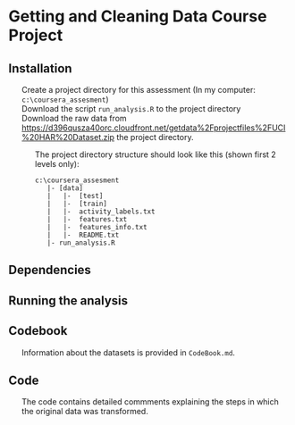 
<html lang="en" class="">
  <body class="logged_in  env-production windows vis-public page-blob">
   <h1>Getting and Cleaning Data Course Project</h1>	

  <h2><a id="user-content-installation" class="anchor" href="#installation" aria-hidden="true">
      <span class="octicon octicon-link"></span></a>Installation</h2>
   <ul class="task-list">
    <li>Create a project directory for this assessment (In my computer:  <code>c:\coursera_assesment</code>)</li>
    <li>Download the script <code>run_analysis.R</code> to the project directory</li>	  
	<li>Download the raw data from 
	  <a href="https://d396qusza40orc.cloudfront.net/getdata%2Fprojectfiles%2FUCI%20HAR%20Dataset.zip">https://d396qusza40orc.cloudfront.net/getdata%2Fprojectfiles%2FUCI%20HAR%20Dataset.zip</a> 
	  the project directory.</li> 
     <ul class="task-list">
	  <li>The project directory structure should look like this (shown first 2 levels only):</li>
	 <pre><code>c:\coursera_assesment
   |- [data] 
   |   |-  [test] 
   |   |-  [train] 
   |   |-  activity_labels.txt
   |   |-  features.txt
   |   |-  features_info.txt
   |   |-  README.txt
   |- run_analysis.R</code></pre>	 
	 </ul>
	</ul>  
  <h2><a id="user-content-Dependencies" class="anchor" href="#Dependencies" aria-hidden="true">
      <span class="octicon octicon-link"></span></a>Dependencies</h2>
	  
  <h2><a id="user-content-Running-the-analysis" class="anchor" href="#Running-the-analysis" aria-hidden="true">
      <span class="octicon octicon-link"></span></a>Running the analysis</h2>	 
	  
  <h2><a id="user-content-codebook" class="anchor" href="#codebook" aria-hidden="true">
      <span class="octicon octicon-link"></span></a>Codebook</h2>	
   <ul class="task-list"> 
    <li>Information about the datasets is provided in <code>CodeBook.md</code>.</li>    
   </ul>	
   
  <h2><a id="user-content-Code" class="anchor" href="#Code" aria-hidden="true">
      <span class="octicon octicon-link"></span></a>Code</h2>	  
   <ul class="task-list"> 
    <li>The code contains detailed commments explaining the steps in which the original data was transformed.</li>    
   </ul>	  
  </body>
</html>


